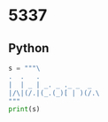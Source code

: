 # 5337

## Python

```python
s = """\
.  .   .
|  | _ | _. _ ._ _  _
|/\|(/.|(_.(_)[ | )(/.\
"""
print(s)
```
